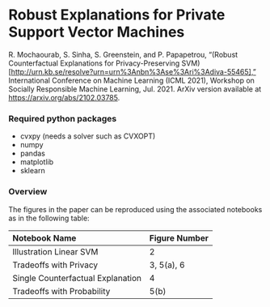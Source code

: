 # Robust Explanations for Private Support Vector Machines

R. Mochaourab, S. Sinha, S. Greenstein, and P. Papapetrou, “(Robust Counterfactual Explanations for Privacy-Preserving SVM)[http://urn.kb.se/resolve?urn=urn%3Anbn%3Ase%3Ari%3Adiva-55465],” International Conference on Machine Learning (ICML 2021), Workshop on Socially Responsible Machine Learning, Jul. 2021. ArXiv version available at https://arxiv.org/abs/2102.03785.


### Required python packages

- cvxpy (needs a solver such as CVXOPT)
- numpy
- pandas
- matplotlib
- sklearn

### Overview 

The figures in the paper can be reproduced using the associated notebooks as in the following table:

| Notebook Name                     | Figure Number |
| :-------------------------------- | :------------ |
| Illustration Linear SVM           | 2             |
| Tradeoffs with Privacy            | 3, 5(a), 6    |
| Single Counterfactual Explanation | 4             |
| Tradeoffs with Probability        | 5(b)          |


